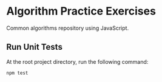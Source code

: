 # Algorithm Practice Exercises

Common algorithms repository using JavaScript.

## Run Unit Tests

At the root project directory, run the following command:

```
npm test
```
